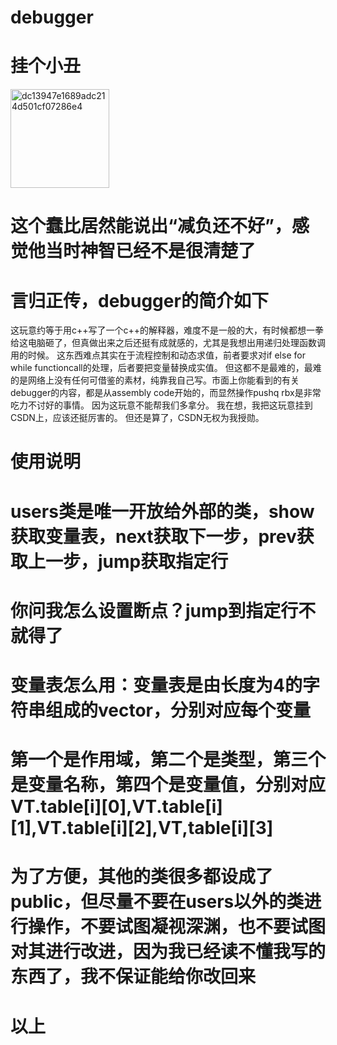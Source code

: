 # debugger
# 挂个小丑
<img width="158" alt="dc13947e1689adc214d501cf07286e4" src="https://github.com/user-attachments/assets/4c1d915c-03b7-4e53-b7b2-dce5140cfedd">

# 这个蠢比居然能说出“减负还不好”，感觉他当时神智已经不是很清楚了

# 言归正传，debugger的简介如下
  这玩意约等于用c++写了一个c++的解释器，难度不是一般的大，有时候都想一拳给这电脑砸了，但真做出来之后还挺有成就感的，尤其是我想出用递归处理函数调用的时候。
  这东西难点其实在于流程控制和动态求值，前者要求对if else for while functioncall的处理，后者要把变量替换成实值。
  但这都不是最难的，最难的是网络上没有任何可借鉴的素材，纯靠我自己写。市面上你能看到的有关debugger的内容，都是从assembly code开始的，而显然操作pushq rbx是非常吃力不讨好的事情。
  因为这玩意不能帮我们多拿分。
  我在想，我把这玩意挂到CSDN上，应该还挺厉害的。
  但还是算了，CSDN无权为我授勋。
  
# 使用说明
# users类是唯一开放给外部的类，show获取变量表，next获取下一步，prev获取上一步，jump获取指定行
# 你问我怎么设置断点？jump到指定行不就得了
# 变量表怎么用：变量表是由长度为4的字符串组成的vector，分别对应每个变量
# 第一个是作用域，第二个是类型，第三个是变量名称，第四个是变量值，分别对应VT.table[i][0],VT.table[i][1],VT.table[i][2],VT,table[i][3]
# 为了方便，其他的类很多都设成了public，但尽量不要在users以外的类进行操作，不要试图凝视深渊，也不要试图对其进行改进，因为我已经读不懂我写的东西了，我不保证能给你改回来
# 以上
